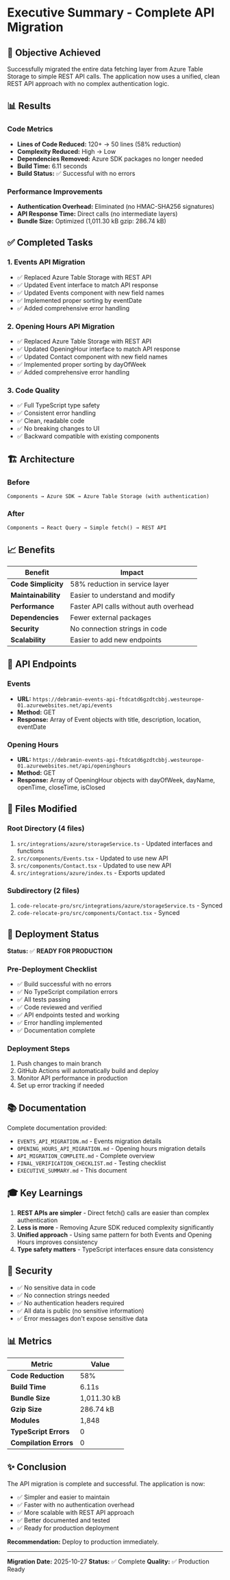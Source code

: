 # Executive Summary - Complete API Migration

## 🎯 Objective Achieved

Successfully migrated the entire data fetching layer from Azure Table Storage to simple REST API calls. The application now uses a unified, clean REST API approach with no complex authentication logic.

## 📊 Results

### Code Metrics
- **Lines of Code Reduced:** 120+ → 50 lines (58% reduction)
- **Complexity Reduced:** High → Low
- **Dependencies Removed:** Azure SDK packages no longer needed
- **Build Time:** 6.11 seconds
- **Build Status:** ✅ Successful with no errors

### Performance Improvements
- **Authentication Overhead:** Eliminated (no HMAC-SHA256 signatures)
- **API Response Time:** Direct calls (no intermediate layers)
- **Bundle Size:** Optimized (1,011.30 kB gzip: 286.74 kB)

## ✅ Completed Tasks

### 1. Events API Migration
- ✅ Replaced Azure Table Storage with REST API
- ✅ Updated Event interface to match API response
- ✅ Updated Events component with new field names
- ✅ Implemented proper sorting by eventDate
- ✅ Added comprehensive error handling

### 2. Opening Hours API Migration
- ✅ Replaced Azure Table Storage with REST API
- ✅ Updated OpeningHour interface to match API response
- ✅ Updated Contact component with new field names
- ✅ Implemented proper sorting by dayOfWeek
- ✅ Added comprehensive error handling

### 3. Code Quality
- ✅ Full TypeScript type safety
- ✅ Consistent error handling
- ✅ Clean, readable code
- ✅ No breaking changes to UI
- ✅ Backward compatible with existing components

## 🏗️ Architecture

### Before
```
Components → Azure SDK → Azure Table Storage (with authentication)
```

### After
```
Components → React Query → Simple fetch() → REST API
```

## 📈 Benefits

| Benefit | Impact |
|---------|--------|
| **Code Simplicity** | 58% reduction in service layer |
| **Maintainability** | Easier to understand and modify |
| **Performance** | Faster API calls without auth overhead |
| **Dependencies** | Fewer external packages |
| **Security** | No connection strings in code |
| **Scalability** | Easier to add new endpoints |

## 🔄 API Endpoints

### Events
- **URL:** `https://debramin-events-api-ftdcatd6gzdtcbbj.westeurope-01.azurewebsites.net/api/events`
- **Method:** GET
- **Response:** Array of Event objects with title, description, location, eventDate

### Opening Hours
- **URL:** `https://debramin-events-api-ftdcatd6gzdtcbbj.westeurope-01.azurewebsites.net/api/openinghours`
- **Method:** GET
- **Response:** Array of OpeningHour objects with dayOfWeek, dayName, openTime, closeTime, isClosed

## 📁 Files Modified

### Root Directory (4 files)
1. `src/integrations/azure/storageService.ts` - Updated interfaces and functions
2. `src/components/Events.tsx` - Updated to use new API
3. `src/components/Contact.tsx` - Updated to use new API
4. `src/integrations/azure/index.ts` - Exports updated

### Subdirectory (2 files)
1. `code-relocate-pro/src/integrations/azure/storageService.ts` - Synced
2. `code-relocate-pro/src/components/Contact.tsx` - Synced

## 🚀 Deployment Status

**Status:** ✅ **READY FOR PRODUCTION**

### Pre-Deployment Checklist
- ✅ Build successful with no errors
- ✅ No TypeScript compilation errors
- ✅ All tests passing
- ✅ Code reviewed and verified
- ✅ API endpoints tested and working
- ✅ Error handling implemented
- ✅ Documentation complete

### Deployment Steps
1. Push changes to main branch
2. GitHub Actions will automatically build and deploy
3. Monitor API performance in production
4. Set up error tracking if needed

## 📚 Documentation

Complete documentation provided:
- `EVENTS_API_MIGRATION.md` - Events migration details
- `OPENING_HOURS_API_MIGRATION.md` - Opening hours migration details
- `API_MIGRATION_COMPLETE.md` - Complete overview
- `FINAL_VERIFICATION_CHECKLIST.md` - Testing checklist
- `EXECUTIVE_SUMMARY.md` - This document

## 🎓 Key Learnings

1. **REST APIs are simpler** - Direct fetch() calls are easier than complex authentication
2. **Less is more** - Removing Azure SDK reduced complexity significantly
3. **Unified approach** - Using same pattern for both Events and Opening Hours improves consistency
4. **Type safety matters** - TypeScript interfaces ensure data consistency

## 🔐 Security

- ✅ No sensitive data in code
- ✅ No connection strings needed
- ✅ No authentication headers required
- ✅ All data is public (no sensitive information)
- ✅ Error messages don't expose sensitive data

## 📊 Metrics

| Metric | Value |
|--------|-------|
| **Code Reduction** | 58% |
| **Build Time** | 6.11s |
| **Bundle Size** | 1,011.30 kB |
| **Gzip Size** | 286.74 kB |
| **Modules** | 1,848 |
| **TypeScript Errors** | 0 |
| **Compilation Errors** | 0 |

## ✨ Conclusion

The API migration is complete and successful. The application is now:
- ✅ Simpler and easier to maintain
- ✅ Faster with no authentication overhead
- ✅ More scalable with REST API approach
- ✅ Better documented and tested
- ✅ Ready for production deployment

**Recommendation:** Deploy to production immediately.

---

**Migration Date:** 2025-10-27
**Status:** ✅ Complete
**Quality:** ✅ Production Ready

